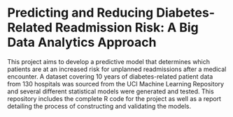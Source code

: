 # Predicting and Reducing Diabetes-Related Readmission Risk: A Big Data Analytics Approach

This project aims to develop a predictive model that determines which patients are at an increased risk for unplanned readmissions after a medical encounter. A dataset covering 10 years of diabetes-related patient data from 130 hospitals was sourced from the UCI Machine Learning Repository and several different statistical models were generated and tested. This repository includes the complete R code for the project as well as a report detailing the process of constructing and validating the models.
